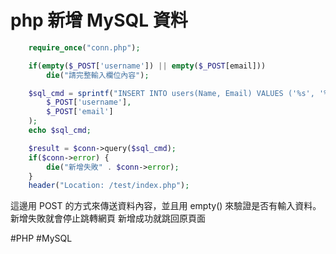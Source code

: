 # php 新增 MySQL 資料
```php
	require_once("conn.php");

	if(empty($_POST['username']) || empty($_POST[email]))
		die("請完整輸入欄位內容");

	$sql_cmd = sprintf("INSERT INTO users(Name, Email) VALUES ('%s', '%s')",
		$_POST['username'],
		$_POST['email']
	);
	echo $sql_cmd;

	$result = $conn->query($sql_cmd);
	if($conn->error) {
		die("新增失敗" . $conn->error); 
	}
	header("Location: /test/index.php");
```
這邊用 POST 的方式來傳送資料內容，並且用 empty() 來驗證是否有輸入資料。
新增失敗就會停止跳轉網頁
新增成功就跳回原頁面

#PHP 
#MySQL 
